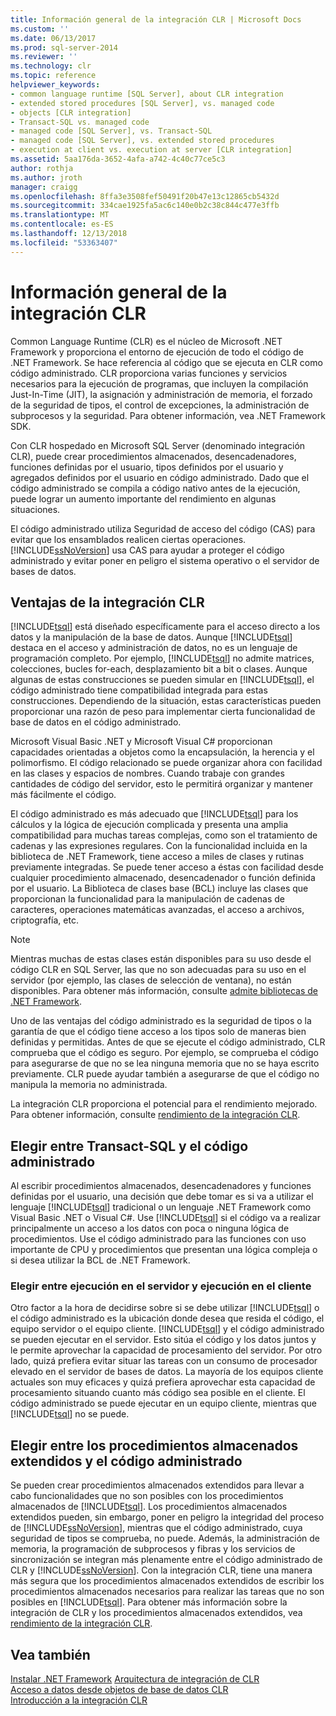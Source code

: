 ```yaml
---
title: Información general de la integración CLR | Microsoft Docs
ms.custom: ''
ms.date: 06/13/2017
ms.prod: sql-server-2014
ms.reviewer: ''
ms.technology: clr
ms.topic: reference
helpviewer_keywords:
- common language runtime [SQL Server], about CLR integration
- extended stored procedures [SQL Server], vs. managed code
- objects [CLR integration]
- Transact-SQL vs. managed code
- managed code [SQL Server], vs. Transact-SQL
- managed code [SQL Server], vs. extended stored procedures
- execution at client vs. execution at server [CLR integration]
ms.assetid: 5aa176da-3652-4afa-a742-4c40c77ce5c3
author: rothja
ms.author: jroth
manager: craigg
ms.openlocfilehash: 8ffa3e3508fef50491f20b47e13c12865cb5432d
ms.sourcegitcommit: 334cae1925fa5ac6c140e0b2c38c844c477e3ffb
ms.translationtype: MT
ms.contentlocale: es-ES
ms.lasthandoff: 12/13/2018
ms.locfileid: "53363407"
---
```

# <a name="overview-of-clr-integration"></a>Información general de la integración CLR
  Common Language Runtime (CLR) es el núcleo de Microsoft .NET Framework y proporciona el entorno de ejecución de todo el código de .NET Framework. Se hace referencia al código que se ejecuta en CLR como código administrado. CLR proporciona varias funciones y servicios necesarios para la ejecución de programas, que incluyen la compilación Just-In-Time (JIT), la asignación y administración de memoria, el forzado de la seguridad de tipos, el control de excepciones, la administración de subprocesos y la seguridad.  Para obtener información, vea .NET Framework SDK.  
  
 Con CLR hospedado en Microsoft SQL Server (denominado integración CLR), puede crear procedimientos almacenados, desencadenadores, funciones definidas por el usuario, tipos definidos por el usuario y agregados definidos por el usuario en código administrado. Dado que el código administrado se compila a código nativo antes de la ejecución, puede lograr un aumento importante del rendimiento en algunas situaciones.  
  
 El código administrado utiliza Seguridad de acceso del código (CAS) para evitar que los ensamblados realicen ciertas operaciones. [!INCLUDE[ssNoVersion](../../../includes/ssnoversion-md.md)] usa CAS para ayudar a proteger el código administrado y evitar poner en peligro el sistema operativo o el servidor de bases de datos.  
  
## <a name="advantages-of-clr-integration"></a>Ventajas de la integración CLR  
 [!INCLUDE[tsql](../../../includes/tsql-md.md)] está diseñado específicamente para el acceso directo a los datos y la manipulación de la base de datos. Aunque [!INCLUDE[tsql](../../../includes/tsql-md.md)] destaca en el acceso y administración de datos, no es un lenguaje de programación completo. Por ejemplo, [!INCLUDE[tsql](../../../includes/tsql-md.md)] no admite matrices, colecciones, bucles for-each, desplazamiento bit a bit o clases. Aunque algunas de estas construcciones se pueden simular en [!INCLUDE[tsql](../../../includes/tsql-md.md)], el código administrado tiene compatibilidad integrada para estas construcciones. Dependiendo de la situación, estas características pueden proporcionar una razón de peso para implementar cierta funcionalidad de base de datos en el código administrado.  
  
 Microsoft Visual Basic .NET y Microsoft Visual C# proporcionan capacidades orientadas a objetos como la encapsulación, la herencia y el polimorfismo. El código relacionado se puede organizar ahora con facilidad en las clases y espacios de nombres. Cuando trabaje con grandes cantidades de código del servidor, esto le permitirá organizar y mantener más fácilmente el código.  
  
 El código administrado es más adecuado que [!INCLUDE[tsql](../../../includes/tsql-md.md)] para los cálculos y la lógica de ejecución complicada y presenta una amplia compatibilidad para muchas tareas complejas, como son el tratamiento de cadenas y las expresiones regulares. Con la funcionalidad incluida en la biblioteca de .NET Framework, tiene acceso a miles de clases y rutinas previamente integradas. Se puede tener acceso a éstas con facilidad desde cualquier procedimiento almacenado, desencadenador o función definida por el usuario. La Biblioteca de clases base (BCL) incluye las clases que proporcionan la funcionalidad para la manipulación de cadenas de caracteres, operaciones matemáticas avanzadas, el acceso a archivos, criptografía, etc.  
  
> [!NOTE]  
>  Mientras muchas de estas clases están disponibles para su uso desde el código CLR en SQL Server, las que no son adecuadas para su uso en el servidor (por ejemplo, las clases de selección de ventana), no están disponibles. Para obtener más información, consulte [admite bibliotecas de .NET Framework](database-objects/supported-net-framework-libraries.md).  
  
 Uno de las ventajas del código administrado es la seguridad de tipos o la garantía de que el código tiene acceso a los tipos solo de maneras bien definidas y permitidas. Antes de que se ejecute el código administrado, CLR comprueba que el código es seguro. Por ejemplo, se comprueba el código para asegurarse de que no se lea ninguna memoria que no se haya escrito previamente. CLR puede ayudar también a asegurarse de que el código no manipula la memoria no administrada.  
  
 La integración CLR proporciona el potencial para el rendimiento mejorado. Para obtener información, consulte [rendimiento de la integración CLR](clr-integration-architecture-performance.md).  
  
## <a name="choosing-between-transact-sql-and-managed-code"></a>Elegir entre Transact-SQL y el código administrado  
 Al escribir procedimientos almacenados, desencadenadores y funciones definidas por el usuario, una decisión que debe tomar es si va a utilizar el lenguaje [!INCLUDE[tsql](../../../includes/tsql-md.md)] tradicional o un lenguaje .NET Framework como Visual Basic .NET o Visual C#. Use [!INCLUDE[tsql](../../../includes/tsql-md.md)] si el código va a realizar principalmente un acceso a los datos con poca o ninguna lógica de procedimientos. Use el código administrado para las funciones con uso importante de CPU y procedimientos que presentan una lógica compleja o si desea utilizar la BCL de .NET Framework.  
  
### <a name="choosing-between-execution-in-the-server-and-execution-in-the-client"></a>Elegir entre ejecución en el servidor y ejecución en el cliente  
 Otro factor a la hora de decidirse sobre si se debe utilizar [!INCLUDE[tsql](../../../includes/tsql-md.md)] o el código administrado es la ubicación donde desea que resida el código, el equipo servidor o el equipo cliente. [!INCLUDE[tsql](../../../includes/tsql-md.md)] y el código administrado se pueden ejecutar en el servidor. Esto sitúa el código y los datos juntos y le permite aprovechar la capacidad de procesamiento del servidor. Por otro lado, quizá prefiera evitar situar las tareas con un consumo de procesador elevado en el servidor de bases de datos. La mayoría de los equipos cliente actuales son muy eficaces y quizá prefiera aprovechar esta capacidad de procesamiento situando cuanto más código sea posible en el cliente. El código administrado se puede ejecutar en un equipo cliente, mientras que [!INCLUDE[tsql](../../../includes/tsql-md.md)] no se puede.  
  
## <a name="choosing-between-extended-stored-procedures-and-managed-code"></a>Elegir entre los procedimientos almacenados extendidos y el código administrado  
 Se pueden crear procedimientos almacenados extendidos para llevar a cabo funcionalidades que no son posibles con los procedimientos almacenados de [!INCLUDE[tsql](../../../includes/tsql-md.md)]. Los procedimientos almacenados extendidos pueden, sin embargo, poner en peligro la integridad del proceso de [!INCLUDE[ssNoVersion](../../../includes/ssnoversion-md.md)], mientras que el código administrado, cuya seguridad de tipos se comprueba, no puede. Además, la administración de memoria, la programación de subprocesos y fibras y los servicios de sincronización se integran más plenamente entre el código administrado de CLR y [!INCLUDE[ssNoVersion](../../../includes/ssnoversion-md.md)]. Con la integración CLR, tiene una manera más segura que los procedimientos almacenados extendidos de escribir los procedimientos almacenados necesarios para realizar las tareas que no son posibles en [!INCLUDE[tsql](../../../includes/tsql-md.md)]. Para obtener más información sobre la integración de CLR y los procedimientos almacenados extendidos, vea [rendimiento de la integración CLR](clr-integration-architecture-performance.md).  
  
## <a name="see-also"></a>Vea también  
 [Instalar .NET Framework](https://technet.microsoft.com/library/ms166014\(v=SQL.105\).aspx)   
 [Arquitectura de integración de CLR](../../database-engine/dev-guide/architecture-of-clr-integration.md)   
 [Acceso a datos desde objetos de base de datos CLR](data-access/data-access-from-clr-database-objects.md)   
 [Introducción a la integración CLR](database-objects/getting-started-with-clr-integration.md)  
  
  
